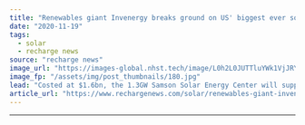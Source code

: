 ```yaml
---
title: "Renewables giant Invenergy breaks ground on US' biggest ever solar plant"
date: "2020-11-19"
tags: 
  - solar
  - recharge news
source: "recharge news"
image_url: "https://images-global.nhst.tech/image/L0h2L0JUTTluYWk1VjJRY0lnbExYdFJELy9wZU1HQWcxNXBhck9KYUpEcz0=/nhst/binary/52c93de06aee51fc7a1287975fa986ca"
image_fp: "/assets/img/post_thumbnails/180.jpg"
lead: "Costed at $1.6bn, the 1.3GW Samson Solar Energy Center will supply AT&T, Honda, McDonald's, Google, Home Depot and three cites in Texas once online in 2023"
article_url: "https://www.rechargenews.com/solar/renewables-giant-invenergy-breaks-ground-on-us-biggest-ever-solar-plant/2-1-915662"
---
```


---
